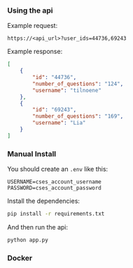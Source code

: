 ### Using the api

Example request:
```
https://<api_url>?user_ids=44736,69243
```

Example response:
```json
[
    {
        "id": "44736",
        "number_of_questions": "124",
        "username": "tilnoene"
    },
    {
        "id": "69243",
        "number_of_questions": "169",
        "username": "Lia"
    }
]
```

### Manual Install

You should create an `.env` like this:
```
USERNAME=cses_account_username
PASSWORD=cses_account_password
```

Install the dependencies:
```bash
pip install -r requirements.txt
```

And then run the api:
```py
python app.py
```

### Docker

